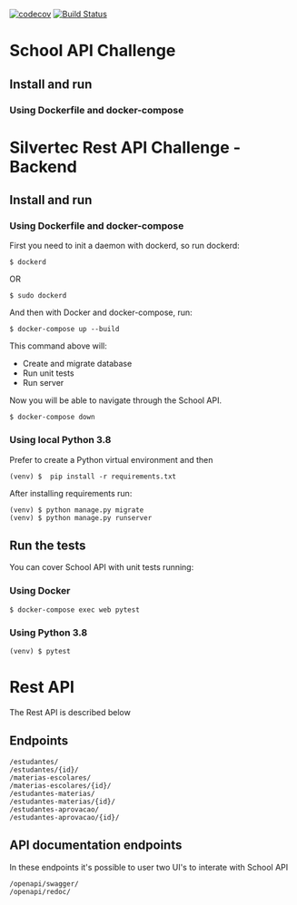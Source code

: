 [![codecov](https://codecov.io/gh/ThiagoDiasV/school-api-challenge/branch/master/graph/badge.svg)](https://codecov.io/gh/ThiagoDiasV/school-api-challenge) [![Build Status](https://travis-ci.com/ThiagoDiasV/school-api-challenge.svg?branch=master)](https://travis-ci.com/ThiagoDiasV/school-api-challenge)

# School API Challenge

## Install and run

### Using Dockerfile and docker-compose

# Silvertec Rest API Challenge - Backend

## Install and run

### Using Dockerfile and docker-compose

First you need to init a daemon with dockerd, so run dockerd:

    $ dockerd

OR

    $ sudo dockerd

And then with Docker and docker-compose, run:

    $ docker-compose up --build

This command above will: 
- Create and migrate database 
- Run unit tests
- Run server

Now you will be able to navigate through the School API.

    $ docker-compose down

### Using local Python 3.8

Prefer to create a Python virtual environment and then

    (venv) $  pip install -r requirements.txt

After installing requirements run:

    (venv) $ python manage.py migrate
    (venv) $ python manage.py runserver

## Run the tests

You can cover School API with unit tests running:

### Using Docker

    $ docker-compose exec web pytest

### Using Python 3.8

    (venv) $ pytest

# Rest API

The Rest API is described below

## Endpoints

    /estudantes/
    /estudantes/{id}/
    /materias-escolares/
    /materias-escolares/{id}/
    /estudantes-materias/
    /estudantes-materias/{id}/
    /estudantes-aprovacao/
    /estudantes-aprovacao/{id}/

## API documentation endpoints

In these endpoints it's possible to user two UI's to interate with School API

    /openapi/swagger/
    /openapi/redoc/
